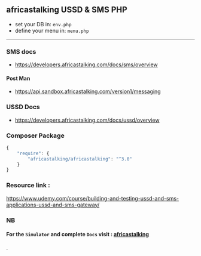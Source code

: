 ## africastalking USSD & SMS PHP

- set your DB in: `env.php`
- define your menu in: `menu.php`

---

### SMS docs

- https://developers.africastalking.com/docs/sms/overview

#### Post Man

- https://api.sandbox.africastalking.com/version1/messaging

### USSD Docs

- https://developers.africastalking.com/docs/ussd/overview

### Composer Package

```js
{
    "require": {
        "africastalking/africastalking": "^3.0"
    }
}

```

### Resource link :

https://www.udemy.com/course/building-and-testing-ussd-and-sms-applications-ussd-and-sms-gateway/

### NB

#### For the `Simulator` and complete `Docs` visit : [ africastalking](www.africastalking.com)

.
